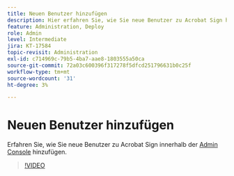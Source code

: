 ```yaml
---
title: Neuen Benutzer hinzufügen
description: Hier erfahren Sie, wie Sie neue Benutzer zu Acrobat Sign hinzufügen
feature: Administration, Deploy
role: Admin
level: Intermediate
jira: KT-17584
topic-revisit: Administration
exl-id: c714969c-79b5-4ba7-aae8-1803555a50ca
source-git-commit: 72a03c600396f317278f5dfcd251796631b0c25f
workflow-type: tm+mt
source-wordcount: '31'
ht-degree: 3%

---
```


# Neuen Benutzer hinzufügen

Erfahren Sie, wie Sie neue Benutzer zu Acrobat Sign innerhalb der [Admin Console](https://adminconsole.adobe.com/) hinzufügen.

>[!VIDEO](https://video.tv.adobe.com/v/3453158?quality=12&learn=on&hidetitle=true)
